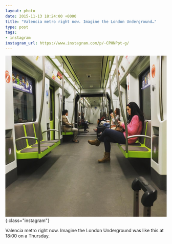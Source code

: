 ```yaml
---
layout: photo
date: 2015-11-13 18:24:00 +0000
title: "Valencia metro right now. Imagine the London Underground…"
type: post
tags:
- instagram
instagram_url: https://www.instagram.com/p/-CPHNPpt-g/
---
```


![Instagram - -CPHNPpt-g](/img/-CPHNPpt-g.jpg){:class="instagram"}

Valencia metro right now. Imagine the London Underground was like this at 18:00 on a Thursday.
